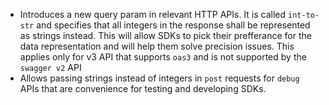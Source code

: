 * Introduces a new query param in relevant HTTP APIs. It is called
  `int-to-str` and specifies that all integers in the response shall be
  represented as strings instead. This will allow SDKs to pick their
  prefferance for the data representation and will help them solve precision
  issues. This applies only for v3 API that supports `oas3` and is not
  supported by the `swagger v2` API
* Allows passing strings instead of integers in `post` requests for `debug`
  APIs that are convenience for testing and developing SDKs. 
